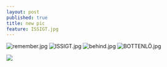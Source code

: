 ```yaml
---
layout: post
published: true
title: new pic
feature: ISSIGT.jpg
---
```

![remember.jpg]({{site.baseurl}}/assets/images/posts/remember.jpg)
![ISSIGT.jpg]({{site.baseurl}}/assets/images/posts/ISSIGT.jpg)
![behind.jpg]({{site.baseurl}}/assets/images/posts/behind.jpg)
![BOTTENLÖ.jpg]({{site.baseurl}}/assets/images/posts/BOTTENLÖ.jpg)

![]({{site.baseurl}}/assets/images/posts/in%20you.jpg)

